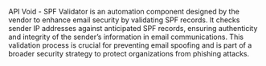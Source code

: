 API Void - SPF Validator is an automation component designed by the vendor to enhance email security by validating SPF records. It checks sender IP addresses against anticipated SPF records, ensuring authenticity and integrity of the sender’s information in email communications. This validation process is crucial for preventing email spoofing and is part of a broader security strategy to protect organizations from phishing attacks.
